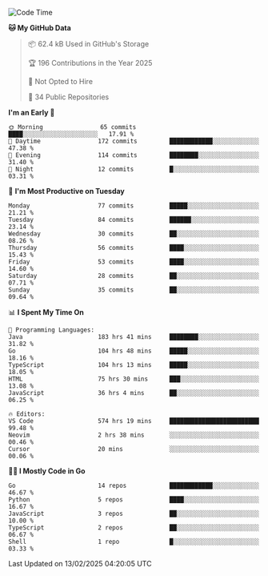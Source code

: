 <!--START_SECTION:thansetan-waka-->
![Code Time](http://img.shields.io/badge/Code%20Time-579%20hrs%207%20mins-blue)

**🐱 My GitHub Data** 

> 📦 62.4 kB Used in GitHub's Storage 
 > 
> 🏆 196 Contributions in the Year 2025
 > 
> 🚫 Not Opted to Hire
 > 
> 📜 34 Public Repositories 
 > 

**I'm an Early 🐤** 

```text
🌞 Morning                65 commits          ████░░░░░░░░░░░░░░░░░░░░░   17.91 % 
🌆 Daytime                172 commits         ████████████░░░░░░░░░░░░░   47.38 % 
🌃 Evening                114 commits         ████████░░░░░░░░░░░░░░░░░   31.40 % 
🌙 Night                  12 commits          █░░░░░░░░░░░░░░░░░░░░░░░░   03.31 % 
```

📅 **I'm Most Productive on Tuesday** 

```text
Monday                   77 commits          █████░░░░░░░░░░░░░░░░░░░░   21.21 % 
Tuesday                  84 commits          ██████░░░░░░░░░░░░░░░░░░░   23.14 % 
Wednesday                30 commits          ██░░░░░░░░░░░░░░░░░░░░░░░   08.26 % 
Thursday                 56 commits          ████░░░░░░░░░░░░░░░░░░░░░   15.43 % 
Friday                   53 commits          ████░░░░░░░░░░░░░░░░░░░░░   14.60 % 
Saturday                 28 commits          ██░░░░░░░░░░░░░░░░░░░░░░░   07.71 % 
Sunday                   35 commits          ██░░░░░░░░░░░░░░░░░░░░░░░   09.64 % 
```

📊 **I Spent My Time On** 

```text
💬 Programming Languages: 
Java                     183 hrs 41 mins     ████████░░░░░░░░░░░░░░░░░   31.82 % 
Go                       104 hrs 48 mins     █████░░░░░░░░░░░░░░░░░░░░   18.16 % 
TypeScript               104 hrs 13 mins     █████░░░░░░░░░░░░░░░░░░░░   18.05 % 
HTML                     75 hrs 30 mins      ███░░░░░░░░░░░░░░░░░░░░░░   13.08 % 
JavaScript               36 hrs 4 mins       ██░░░░░░░░░░░░░░░░░░░░░░░   06.25 % 

🔥 Editors: 
VS Code                  574 hrs 19 mins     █████████████████████████   99.48 % 
Neovim                   2 hrs 38 mins       ░░░░░░░░░░░░░░░░░░░░░░░░░   00.46 % 
Cursor                   20 mins             ░░░░░░░░░░░░░░░░░░░░░░░░░   00.06 % 
```

**🧑‍💻 I Mostly Code in Go** 

```text
Go                       14 repos            ████████████░░░░░░░░░░░░░   46.67 % 
Python                   5 repos             ████░░░░░░░░░░░░░░░░░░░░░   16.67 % 
JavaScript               3 repos             ██░░░░░░░░░░░░░░░░░░░░░░░   10.00 % 
TypeScript               2 repos             ██░░░░░░░░░░░░░░░░░░░░░░░   06.67 % 
Shell                    1 repo              █░░░░░░░░░░░░░░░░░░░░░░░░   03.33 % 
```

Last Updated on 13/02/2025 04:20:05 UTC
<!--END_SECTION:thansetan-waka-->